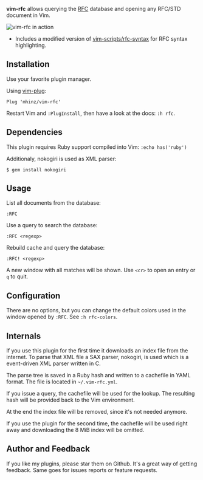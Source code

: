 **vim-rfc** allows querying the [RFC](https://en.wikipedia.org/wiki/Request_for_Comments) database and opening any RFC/STD document in
Vim.

![vim-rfc in action](https://github.com/mhinz/vim-rfc/raw/master/rfc-demo.gif)

- Includes a modified version of [vim-scripts/rfc-syntax](https://github.com/vim-scripts/rfc-syntax) for RFC syntax highlighting.

## Installation

Use your favorite plugin manager.

Using [vim-plug](https://github.com/junegunn/vim-plug):

    Plug 'mhinz/vim-rfc'

Restart Vim and `:PlugInstall`, then have a look at the docs: `:h rfc`.

## Dependencies

This plugin requires Ruby support compiled into Vim: `:echo has('ruby')`

Additionaly, nokogiri is used as XML parser:

    $ gem install nokogiri

## Usage

List all documents from the database:

```
:RFC
```

Use a query to search the database:

```
:RFC <regexp>
```

Rebuild cache and query the database:

```
:RFC! <regexp>
```

A new window with all matches will be shown. Use `<cr>` to open an entry or `q`
to quit.

## Configuration

There are no options, but you can change the default colors used in the window
opened by `:RFC`. See `:h rfc-colors`.

## Internals

If you use this plugin for the first time it downloads an index file from the
internet. To parse that XML file a SAX parser, nokogiri, is used which is a
event-driven XML parser written in C.

The parse tree is saved in a Ruby hash and written to a cachefile in YAML
format. The file is located in `~/.vim-rfc.yml`.

If you issue a query, the cachefile will be used for the lookup. The resulting
hash will be provided back to the Vim environment.

At the end the index file will be removed, since it's not needed anymore.

If you use the plugin for the second time, the cachefile will be used right away
and downloading the 8 MiB index will be omitted.

## Author and Feedback

If you like my plugins, please star them on Github. It's a great way of getting
feedback. Same goes for issues reports or feature requests.
